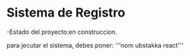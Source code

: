 <h1>Sistema de Registro</h1>

-Estado del proyecto:en construccion.

para jecutar el sistema, debes poner:
'''nom ubstakka react'''
